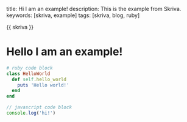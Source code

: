 title: Hi I am an example!
description: This is the example from Skriva.
keywords: [skriva, example]
tags: [skriva, blog, ruby]

{{ skriva }}

# Hello I am an example!

```ruby
# ruby code block
class HelloWorld
  def self.hello_world
    puts 'Hello world!'
  end
end
```

```javascript
// javascript code block
console.log('hi!')
```
